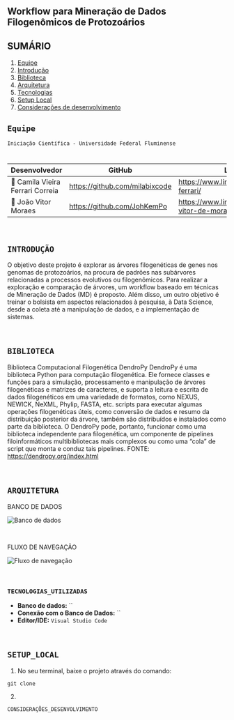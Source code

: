 ## **Workflow para Mineração de Dados Filogenômicos de Protozoários**

## SUMÁRIO

1. [Equipe](#Equipe)
2. [Introdução](#INTRODUÇÃO)
3. [Biblioteca](#BIBLIOTECA_UTILIZADA)
4. [Arquitetura](#ARQUITETURA)
5. [Tecnologias](#TECNOLOGIAS_UTILIZADAS)
6. [Setup Local](#SETUP_LOCAL)
7. [Considerações de desenvolvimento](#CONSIDERAÇÕES_DESENVOLVIMENTO)

## ``Equipe``

``Iniciação Científica - Universidade Federal Fluminense``
#  
|     Desenvolvedor              |           GitHub             |       LinkedIn     |
|--------------------------------|------------------------------|--------------------|
|👤 Camila Vieira Ferrari Correia|https://github.com/milabixcode|https://www.linkedin.com/in/camila-ferrari/|
|👤 João Vitor Moraes            |https://github.com/JohKemPo   |https://www.linkedin.com/in/joao-vitor-de-moraes/|


<br>

## ``INTRODUÇÃO``

O objetivo deste projeto é explorar as árvores filogenéticas de genes nos genomas de protozoários, na procura de padrões nas subárvores relacionadas a processos evolutivos ou filogenômicos. Para realizar a exploração e comparação de árvores, um workflow baseado em técnicas de Mineração de Dados (MD) é proposto. Além disso, um outro objetivo é treinar o bolsista em aspectos relacionados à pesquisa, à Data Science, desde a coleta até a manipulação de dados, e a implementação de sistemas. 

<br>

## ``BIBLIOTECA``
Biblioteca Computacional Filogenética DendroPy 
DendroPy é uma biblioteca Python para computação filogenética. Ele fornece classes e funções para a simulação, processamento e manipulação de árvores filogenéticas e matrizes de caracteres, e suporta a leitura e escrita de dados filogenéticos em uma variedade de formatos, como NEXUS, NEWICK, NeXML, Phylip, FASTA, etc. scripts para executar algumas operações filogenéticas úteis, como conversão de dados e resumo da distribuição posterior da árvore, também são distribuídos e instalados como parte da biblioteca. O DendroPy pode, portanto, funcionar como uma biblioteca independente para filogenética, um componente de pipelines filoinformáticos multibibliotecas mais complexos ou como uma “cola” de script que monta e conduz tais pipelines.
FONTE: https://dendropy.org/index.html

<br>

## ``ARQUITETURA``
BANCO DE DADOS

![Banco de dados]()

<br>

FLUXO DE NAVEGAÇÃO

![Fluxo de navegação]()

<br>

### ``TECNOLOGIAS_UTILIZADAS``


* **Banco de dados:** ``
* **Conexão com o Banco de Dados:** ``
* **Editor/IDE:** `Visual Studio Code`

<br>

## ``SETUP_LOCAL``


1. No seu terminal, baixe o projeto através do comando:
```
git clone
```
2.

``CONSIDERAÇÕES_DESENVOLVIMENTO``

